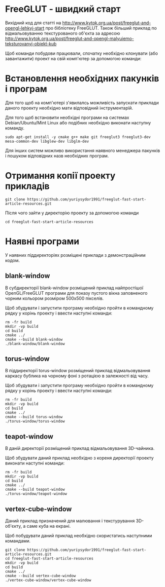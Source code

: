 # FreeGLUT - швидкий старт

Вихідний код для статті на http://www.kytok.org.ua/post/freeglut-and-opengl-lehkyj-start про бібліотеку FreeGLUT. Також більший приклад по відмальовуванню текстурованого об'єкта за адресою http://www.kytok.org.ua/post/freeglut-and-opengl-malyuiemo-teksturovanyj-obiekt-kub 

Щоб команди побудови працювали, спочатку необхідно клонувати (або завантажити) проект на свій комп'ютер за допомогою команди:

# Встановлення необхідних пакунків і програм

Для того щоб на комп'ютері з'явилалсь можливість запускати приклади даного проекту необхідно мати відповідний інструментарій.

Для того щоб встановити необхідні програми на системах Debian/Ubuntu/Mint Linux або подібних необхідно виконати наступну команду.

```
sudo apt-get install -y cmake g++ make git freeglut3 freeglut3-dev mesa-common-dev libglew-dev libglm-dev
```

Для інших систем можливо використання наявного менеджера пакунків і пошуком відповідних назв необхідних програм.

# Отримання копії проекту прикладів

```
git clone https://github.com/yuriysydor1991/freeglut-fast-start-article-resources.git
```

Після чого зайти у директорію проекту за допомогою команди

```
cd freeglut-fast-start-article-resources
```

# Наявні програми

У наявних піддиректоріях розміщені приклади з демонстраційним кодом.

## blank-window

В субдиректорії blank-window розміщений приклад найпростішої OpenGL/FreeGLUT програми для показу пустого вікна заповненого чорним кольором розміром 500x500 пікселів.

Щоб збудувати і запустити програму необхідно пройти в командному рядку у корінь проекту і ввести наступні команди:

```
rm -fr build
mkdir -vp build
cd build
cmake ../ 
cmake --build blank-window 
./blank-window/blank-window
```

## torus-window

В піддиректорії torus-window розміщений приклад відмальовування каркасу бублика на чорному фоні з ротацією в залежності від часу.

Щоб збудувати і запустити програму необхідно пройти в командному рядку у корінь проекту і ввести наступні команди:

```
rm -fr build
mkdir -vp build
cd build
cmake ../ 
cmake --build torus-window 
./torus-window/torus-window
```

## teapot-window

В даній директорії розміщений приклад відмальовування 3D-чайника. 

Щоб збудувати даний приклад необхідно з кореня директорії проекту виконати наступні команди:

```
rm -fr build
mkdir -vp build
cd build
cmake ../ 
cmake --build teapot-window 
./torus-window/teapot-window
```

## vertex-cube-window

Даний приклад призначений для малювання і текстурування 3D-об'єкту, а саме куба на екрані.

Щоб побудувати даний приклад необхідно скористатись наступними командами.

```
git clone https://github.com/yuriysydor1991/freeglut-fast-start-article-resources.git
cd freeglut-fast-start-article-resources
mkdir -vp build
cd build
cmake ../
cmake --build vertex-cube-window
./vertex-cube-window/vertex-cube-window
```
